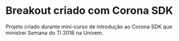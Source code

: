 Breakout criado com Corona SDK
==============

Projeto criado durante mini-curso de introdução ao Corona SDK que ministrei Semana do TI 2016 na Univem.


